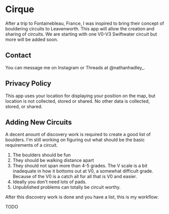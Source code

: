 # Cirque

After a trip to Fontainebleau, France, I was inspired to bring their concept of bouldering circuits to Leavenworth. This app will allow the creation and sharing of circuits. We are starting with one V0-V3 Swiftwater circuit but more will be added soon.

## Contact

You can message me on Instagram or Threads at @nathanhadley_. 

## Privacy Policy

This app uses your location for displaying your position on the map, but location is not collected, stored or shared. No other data is collected, stored, or shared.

## Adding New Circuits

A decent anount of discovery work is required to create a good list of boulders. I'm still working on figuring out what should be the basic requirements of a circuit.

1. The boulders should be fun
2. They should be walking distance apart
3. They should not span more than 4-5 grades. The V scale is a bit inadequate in how it bottoms out at V0, a somewhat difficult grade. Because of the V0 is a catch all for all that is V0 and easier.
4. Ideally you don't need lots of pads.
5. Unpublished problems can totally be circuit worthy.

After this discovery work is done and you have a list, this is my workflow:

TODO